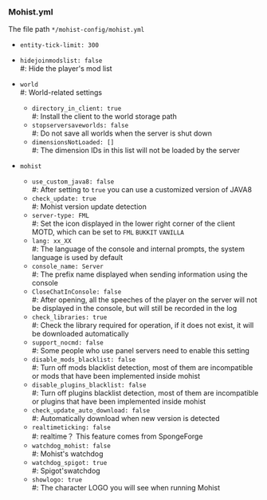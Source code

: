 ### Mohist.yml

The file path `*/mohist-config/mohist.yml`

* `entity-tick-limit: 300`

* `hidejoinmodslist: false`  
  #: Hide the player's mod list

* `world`  
  #: World-related settings
  - `directory_in_client: true`  
    #: Install the client to the world storage path
  - `stopserversaveworlds: false`  
    #: Do not save all worlds when the server is shut down
  - `dimensionsNotLoaded: []`  
    #: The dimension IDs in this list will not be loaded by the server

* `mohist`
  - `use_custom_java8: false`  
    #: After setting to `true` you can use a customized version of JAVA8
  - `check_update: true`  
    #: Mohist version update detection
  - `server-type: FML`  
    #: Set the icon displayed in the lower right corner of the client MOTD, which can be set to `FML` `BUKKIT` `VANILLA`
  - `lang: xx_XX`  
    #: The language of the console and internal prompts, the system language is used by default
  - `console_name: Server`  
    #: The prefix name displayed when sending information using the console
  - `CloseChatInConsole: false`  
    #: After opening, all the speeches of the player on the server will not be displayed in the console, but will still be recorded in the log
  - `check_libraries: true`  
    #: Check the library required for operation, if it does not exist, it will be downloaded automatically
  - `support_nocmd: false`  
    #: Some people who use panel servers need to enable this setting
  - `disable_mods_blacklist: false`  
    #: Turn off mods blacklist detection, most of them are incompatible or mods that have been implemented inside mohist
  - `disable_plugins_blacklist: false`  
    #: Turn off plugins blacklist detection, most of them are incompatible or plugins that have been implemented inside mohist
  - `check_update_auto_download: false`  
    #: Automatically download when new version is detected
  - `realtimeticking: false`  
    #: realtime？ This feature comes from SpongeForge
  - `watchdog_mohist: false`  
    #: Mohist's watchdog
  - `watchdog_spigot: true`  
    #: Spigot'swatchdog
  - `showlogo: true`  
    #: The character LOGO you will see when running Mohist

